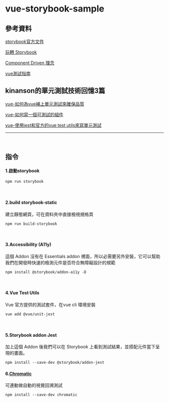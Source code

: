 # vue-storybook-sample


## 參考資料

[storybook官方文件](https://storybook.js.org/docs/vue/get-started/install)

[玩轉 Storybook](https://ithelp.ithome.com.tw/articles/10237430)

[Component Driven 理念](https://www.componentdriven.org/)

[vue測試指南](https://lmiller1990.github.io/vue-testing-handbook/zh-CN/)

## kinanson的單元測試技術回憶3篇

[vue-如何為vue補上單元測試來確保品質](https://dotblogs.com.tw/kinanson/2017/07/24/211543)

[vue-如何寫一個可測試的組件](https://dotblogs.com.tw/kinanson/2017/07/24/211543)

[vue-使用jest和官方的vue test utils來寫單元測試](https://dotblogs.com.tw/kinanson/2017/10/17/222548)


- - -
&nbsp;
## 指令

#### 1.啟動storybook

```
npm run storybook
```
&nbsp;
#### 2.build storybook-static
建立靜態網頁，可在資料夾中直接檢視規格頁 

```
npm run build-storybook
```
&nbsp;
#### 3.Accessibility (A11y)
這個 Addon 沒有在 Essentials addon 裡面，所以必需要另外安裝，它可以幫助我們在開發時快速的檢測元件是否符合無障礙設計的規範

```
npm install @storybook/addon-a11y -D
```
&nbsp;
#### 4.Vue Test Utils
Vue 官方提供的測試套件，在vue cli 環境安裝
```
vue add @vue/unit-jest
```
&nbsp;
#### 5.Storybook addon Jest
加上這個 Addon 後我們可以在 Storybook 上看到測試結果，並搭配元件當下呈現的畫面。
```
npm install --save-dev @storybook/addon-jest
```

#### 6.[Chromatic](https://www.chromatic.com/)
可連動做自動的視覺回溯測試 
```
npm install --save-dev chromatic
```
